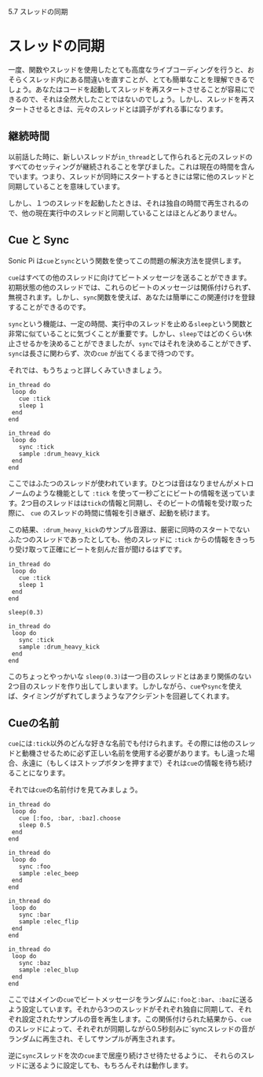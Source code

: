 5.7 スレッドの同期

# スレッドの同期

一度、関数やスレッドを使用したとても高度なライブコーディングを行うと、おそらくスレッド内にある間違いを直すことが、とても簡単なことを理解できるでしょう。あなたはコードを起動してスレッドを再スタートさせることが容易にできるので、それは全然大したことではないのでしょう。しかし、スレッドを再スタートさせるときは、元々のスレッドとは調子がずれる事になります。

## 継続時間

以前話した時に、新しいスレッドが`in_thread`として作られると元のスレッドのすべてのセッティングが継続されることを学びました。これは現在の時間を含んでいます。つまり、スレッドが同時にスタートするときには常に他のスレッドと同期していることを意味しています。

しかし、１つのスレッドを起動したときは、それは独自の時間で再生されるので、他の現在実行中のスレッドと同期していることはほとんどありません。

## Cue と Sync

Sonic Pi は`cue`と`sync`という関数を使ってこの問題の解決方法を提供します。

`cue`はすべての他のスレッドに向けてビートメッセージを送ることができます。初期状態の他のスレッドでは、これらのビートのメッセージは関係付けられず、無視されます。しかし、`sync`関数を使えば、あなたは簡単にこの関連付けを登録することができるのです。

`sync`という機能は、一定の時間、実行中のスレッドを止める`sleep`という関数と非常に似ていることに気づくことが重要です。しかし、`sleep`ではどのくらい休止させるかを決めることができましたが、`sync`ではそれを決めることができず、`sync`は長さに関わらず、次の`cue` が出てくるまで待つのです。

それでは、もうちょっと詳しくみていきましょう。

```
in_thread do
 loop do
   cue :tick
   sleep 1
 end
end

in_thread do
 loop do
   sync :tick
   sample :drum_heavy_kick
 end
end
```

ここではふたつのスレッドが使われています。ひとつは音はなりませんがメトロノームのような機能として `:tick` を使って一秒ごとにビートの情報を送っています。2つ目のスレッドはは`tick`の情報と同期し、そのビートの情報を受け取った際に、 `cue` のスレッドの時間に情報を引き継ぎ、起動を続けます。

この結果、`:drum_heavy_kick`のサンプル音源は、厳密に同時のスタートでないふたつのスレッドであったとしても、他のスレッドに `:tick` からの情報をきっちり受け取って正確にビートを刻んだ音が聞けるはずです。

```
in_thread do
 loop do
   cue :tick
   sleep 1
 end
end

sleep(0.3)

in_thread do
 loop do
   sync :tick
   sample :drum_heavy_kick
 end
end
```

このちょっとやっかいな `sleep(0.3)`は一つ目のスレッドとはあまり関係のない2つ目のスレッドを作り出してしまいます。しかしながら、`cue`や`sync`を使えば、タイミングがずれてしまうようなアクシデントを回避してくれます。

## Cueの名前

`cue`には`:tick`以外のどんな好きな名前でも付けられます。その際には他のスレッドと動機させるために必ず正しい名前を使用する必要があります。もし違った場合、永遠に（もしくはストップボタンを押すまで）それは`cue`の情報を待ち続けることになります。

それでは`cue`の名前付けを見てみましょう。

```
in_thread do
 loop do
   cue [:foo, :bar, :baz].choose
   sleep 0.5
 end
end

in_thread do
 loop do
   sync :foo
   sample :elec_beep
 end
end

in_thread do
 loop do
   sync :bar
   sample :elec_flip
 end
end

in_thread do
 loop do
   sync :baz
   sample :elec_blup
 end
end
```

ここではメインの`cue`でビートメッセージをランダムに`:foo`と`:bar`、`:baz`に送るよう設定しています。それから3つのスレッドがそれぞれ独自に同期して、それぞれ設定されたサンプルの音を再生します。この関係付けられた結果から、`cue`のスレッドによって、それぞれが同期しながら0.5秒刻みに`syncスレッドの音がランダムに再生され、そしてサンプルが再生されます。

逆に`sync`スレッドを次の`cue`まで居座り続けさせ待たせるように、
それらのスレッドに送るように設定しても、もちろんそれは動作します。

